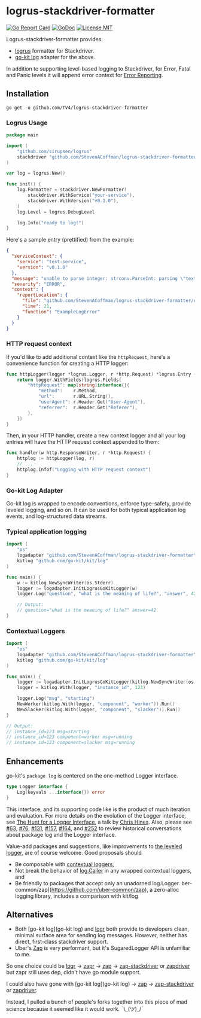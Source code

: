 # logrus-stackdriver-formatter

[![Go Report Card](https://goreportcard.com/badge/github.com/StevenACoffman/logrus-stackdriver-formatter)](https://goreportcard.com/report/github.com/StevenACoffman/logrus-stackdriver-formatter)
[![GoDoc](https://img.shields.io/badge/godoc-reference-blue.svg?style=flat)](https://godoc.org/github.com/StevenACoffman/logrus-stackdriver-formatter)
[![License MIT](https://img.shields.io/badge/license-MIT-lightgrey.svg?style=flat)](https://github.com/StevenACoffman/logrus-stackdriver-formatter#license)

Logrus-stackdriver-formatter provides:
+ [logrus](https://github.com/sirupsen/logrus) formatter for Stackdriver.
+ [go-kit log](https://github.com/go-kit/kit/tree/master/log) adapter for the above.

In addition to supporting level-based logging to Stackdriver, for Error, Fatal and Panic levels it will append error context for [Error Reporting](https://cloud.google.com/error-reporting/).

## Installation

```shell
go get -u github.com/TV4/logrus-stackdriver-formatter
```

### Logrus Usage

```go
package main

import (
    "github.com/sirupsen/logrus"
    stackdriver "github.com/StevenACoffman/logrus-stackdriver-formatter"
)

var log = logrus.New()

func init() {
    log.Formatter = stackdriver.NewFormatter(
        stackdriver.WithService("your-service"), 
        stackdriver.WithVersion("v0.1.0"),
    )
    log.Level = logrus.DebugLevel

    log.Info("ready to log!")
}
```

Here's a sample entry (prettified) from the example:

```json
{
  "serviceContext": {
    "service": "test-service",
    "version": "v0.1.0"
  },
  "message": "unable to parse integer: strconv.ParseInt: parsing \"text\": invalid syntax",
  "severity": "ERROR",
  "context": {
    "reportLocation": {
      "file": "github.com/StevenACoffman/logrus-stackdriver-formatter/example_test.go",
      "line": 21,
      "function": "ExampleLogError"
    }
  }
}
```

### HTTP request context

If you'd like to add additional context like the `httpRequest`, here's a convenience function for creating a HTTP logger:

```go
func httpLogger(logger *logrus.Logger, r *http.Request) *logrus.Entry {
    return logger.WithFields(logrus.Fields{
        "httpRequest": map[string]interface{}{
            "method":    r.Method,
            "url":       r.URL.String(),
            "userAgent": r.Header.Get("User-Agent"),
            "referrer":  r.Header.Get("Referer"),
        },
    })
}
```

Then, in your HTTP handler, create a new context logger and all your log entries will have the HTTP request context appended to them:

```go
func handler(w http.ResponseWriter, r *http.Request) {
    httplog := httpLogger(log, r)
    // ...
    httplog.Infof("Logging with HTTP request context")
}
```

### Go-kit Log Adapter

Go-kit log is wrapped to encode conventions, enforce type-safety, provide leveled
logging, and so on. It can be used for both typical application log events,
and log-structured data streams.


### Typical application logging

```go
import (
	"os"
	logadapter "github.com/StevenACoffman/logrus-stackdriver-formatter"
	kitlog "github.com/go-kit/kit/log"
)

func main() {
	w := kitlog.NewSyncWriter(os.Stderr)
	logger := logadapter.InitLogrusGoKitLogger(w)
	logger.Log("question", "what is the meaning of life?", "answer", 42)

	// Output:
	// question="what is the meaning of life?" answer=42
}
```

### Contextual Loggers

```go
import (
	"os"
	logadapter "github.com/StevenACoffman/logrus-stackdriver-formatter"
	kitlog "github.com/go-kit/kit/log"
)

func main() {
	logger := logadapter.InitLogrusGoKitLogger(kitlog.NewSyncWriter(os.Stderr))
	logger = kitlog.With(logger, "instance_id", 123)

	logger.Log("msg", "starting")
	NewWorker(kitlog.With(logger, "component", "worker")).Run()
	NewSlacker(kitlog.With(logger, "component", "slacker")).Run()
}

// Output:
// instance_id=123 msg=starting
// instance_id=123 component=worker msg=running
// instance_id=123 component=slacker msg=running
```

## Enhancements

go-kit's `package log` is centered on the one-method Logger interface.

```go
type Logger interface {
	Log(keyvals ...interface{}) error
}
```

This interface, and its supporting code like is the product of much iteration
and evaluation. For more details on the evolution of the Logger interface,
see [The Hunt for a Logger Interface](http://go-talks.appspot.com/github.com/ChrisHines/talks/structured-logging/structured-logging.slide#1),
a talk by [Chris Hines](https://github.com/ChrisHines).
Also, please see
[#63](https://github.com/go-kit/kit/issues/63),
[#76](https://github.com/go-kit/kit/pull/76),
[#131](https://github.com/go-kit/kit/issues/131),
[#157](https://github.com/go-kit/kit/pull/157),
[#164](https://github.com/go-kit/kit/issues/164), and
[#252](https://github.com/go-kit/kit/pull/252)
to review historical conversations about package log and the Logger interface.

Value-add packages and suggestions,
like improvements to [the leveled logger](https://godoc.org/github.com/go-kit/kit/log/level),
are of course welcome. Good proposals should

- Be composable with [contextual loggers](https://godoc.org/github.com/go-kit/kit/log#With),
- Not break the behavior of [log.Caller](https://godoc.org/github.com/go-kit/kit/log#Caller) in any wrapped contextual loggers, and
- Be friendly to packages that accept only an unadorned log.Logger.
ber-common/zap](https://github.com/uber-common/zap), a zero-alloc logging library, includes a comparison with kit/log

## Alternatives

+ Both [go-kit log](go-kit log) and [logr](https://github.com/go-logr/logr) both provide to developers clean, minimal surface area for sending log messages. However, neither has direct, first-class stackdriver support.
+ Uber's [Zap](https://github.com/uber-go/zap) is very performant, but it's SugaredLogger API is unfamiliar to me.

So one choice could be [logr](https://github.com/go-logr/logr) -> [zapr](https://github.com/go-logr/zapr) -> [zap](https://github.com/uber-go/zap) -> [zap-stackdriver](https://github.com/tommy351/zap-stackdriver) or [zapdriver](github.com/blendle/zapdriver) but zapr still uses dep, didn't have go module support.

I could also have gone with [go-kit log](go-kit log) -> [zap](https://github.com/uber-go/zap) -> [zap-stackdriver](https://github.com/tommy351/zap-stackdriver) or [zapdriver](github.com/blendle/zapdriver).

Instead, I pulled a bunch of people's forks together into this piece of mad science because it seemed like it would work. ¯\\\_(ツ)_/¯